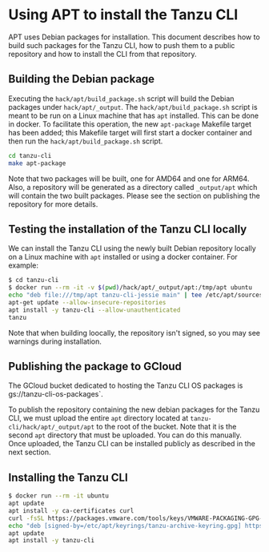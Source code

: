 # Using APT to install the Tanzu CLI

APT uses Debian packages for installation. This document describes how to build
such packages for the Tanzu CLI, how to push them to a public repository and
how to install the CLI from that repository.

## Building the Debian package

Executing the `hack/apt/build_package.sh` script will build the Debian packages
under `hack/apt/_output`. The `hack/apt/build_package.sh` script is meant to
be run on a Linux machine that has `apt` installed. This can be done in
docker. To facilitate this operation, the new `apt-package` Makefile target has
been added; this Makefile target will first start a docker container and then
run the `hack/apt/build_package.sh` script.

```bash
cd tanzu-cli
make apt-package
```

Note that two packages will be built, one for AMD64 and one for ARM64. Also, a
repository will be generated as a directory called `_output/apt` which will
contain the two built packages. Please see the section on publishing the
repository for more details.

## Testing the installation of the Tanzu CLI locally

We can install the Tanzu CLI using the newly built Debian repository locally on
a Linux machine with `apt` installed or using a docker container. For example:

```bash
$ cd tanzu-cli
$ docker run --rm -it -v $(pwd)/hack/apt/_output/apt:/tmp/apt ubuntu
echo "deb file:///tmp/apt tanzu-cli-jessie main" | tee /etc/apt/sources.list.d/tanzu.list
apt-get update --allow-insecure-repositories
apt install -y tanzu-cli --allow-unauthenticated
tanzu
```

Note that when building loocally, the repository isn't signed, so you may see warnings
during installation.

## Publishing the package to GCloud

The GCloud bucket dedicated to hosting the Tanzu CLI OS packages is
gs://tanzu-cli-os-packages`.

To publish the repository containing the new debian packages for the Tanzu CLI,
we must upload the entire `apt` directory located at `tanzu-cli/hack/apt/_output/apt`
to the root of the bucket.  Note that it is the second `apt` directory that must be
uploaded. You can do this manually. Once uploaded, the Tanzu CLI can be installed
publicly as described in the next section.

## Installing the Tanzu CLI

```bash
$ docker run --rm -it ubuntu
apt update
apt install -y ca-certificates curl
curl -fsSL https://packages.vmware.com/tools/keys/VMWARE-PACKAGING-GPG-RSA-KEY.pub | sudo gpg --dearmor -o /etc/apt/keyrings/tanzu-archive-keyring.gpg
echo "deb [signed-by=/etc/apt/keyrings/tanzu-archive-keyring.gpg] https://storage.googleapis.com/tanzu-cli-os-packages/apt tanzu-cli-jessie main" | tee /etc/apt/sources.list.d/tanzu.list
apt update
apt install -y tanzu-cli
```
